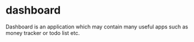 # dashboard
Dashboard is an application which may contain many useful apps such as money tracker or todo list etc.
